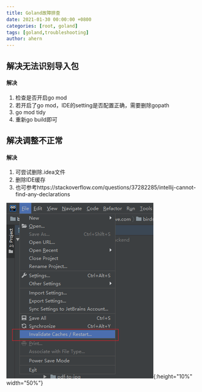 ```yaml
---
title: Goland故障排查
date: 2021-01-30 00:00:00 +0800
categories: [root, goland]
tags: [goland,troubleshooting]
author: ahern
---
```


## 解决无法识别导入包
#### 解决
1. 检查是否开启go mod
2. 若开启了go mod，IDE的setting是否配置正确，需要删除gopath
3. go mod tidy
4. 重新go build即可

## 解决调整不正常
#### 解决
1. 可尝试删除.idea文件
2. 删除IDE缓存
3. 也可参考https://stackoverflow.com/questions/37282285/intellij-cannot-find-any-declarations

  ![IDE](https://raw.githubusercontent.com/li-zeyuan/access/master/img/20210130112938.png){:height="10%" width="50%"}

